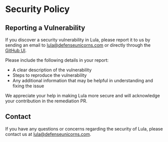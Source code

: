 # Security Policy

## Reporting a Vulnerability

If you discover a security vulnerability in Lula, please report it to us by sending an email to [lula@defenseunicorns.com](mailto:lula@defenseunicorns.com?subject=Vulnerability) or directly through the [GitHub UI](https://github.com/defenseunicorns/lula/security/advisories/new).

Please include the following details in your report:

- A clear description of the vulnerability
- Steps to reproduce the vulnerability
- Any additional information that may be helpful in understanding and fixing the issue

We appreciate your help in making Lula more secure and will acknowledge your contribution in the remediation PR.


## Contact

If you have any questions or concerns regarding the security of Lula, please contact us at [lula@defenseunicorns.com](mailto:lula@defenseunicorns.com).
